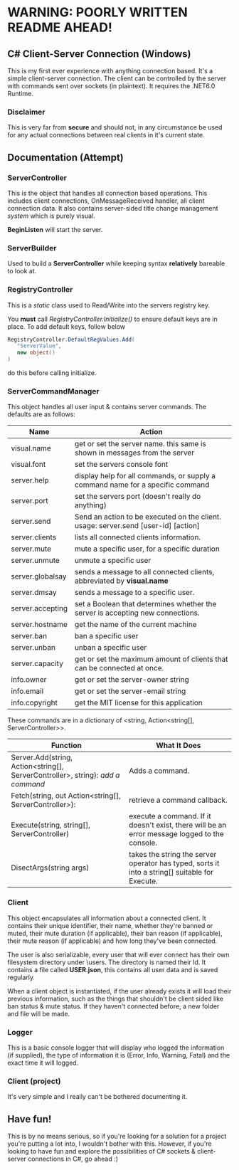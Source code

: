 # WARNING: POORLY WRITTEN README AHEAD!

## C# Client-Server Connection (Windows)

This is my first ever experience with anything connection based. It's a simple client-server connection. The client can be controlled by the server with commands sent over sockets (in plaintext). It requires the .NET6.0 Runtime. 

### Disclaimer
This is very far from **secure** and should not, in any circumstance be used for any actual connections between real clients in it's current state.

## Documentation (Attempt)

### ServerController
This is the object that handles all connection based operations. This includes client connections, OnMessageReceived handler, all client connection data. It also contains server-sided title change management *system* which is purely visual. 

**BeginListen** will start the server.

### ServerBuilder
Used to build a **ServerController** while keeping syntax **relatively** bareable to look at.

### RegistryController
This is a *static* class used to Read/Write into the servers registry key. 

You **must** call *RegistryController.Initialize()* to ensure default keys are in place. To add default keys, follow below

```cs
RegistryController.DefaultRegValues.Add(
   "ServerValue",
   new object()
)
```
do this before calling initialize.

### ServerCommandManager
This object handles all user input & contains server commands. The defaults are as follows:

| Name | Action |
|--|--|
| visual.name | get or set the server name. this same is shown in messages from the server |
| visual.font | set the servers console font |
| server.help | display help for all commands, or supply a command name for a specific command |
| server.port | set the servers port (doesn't really do anything)
| server.send | Send an action to be executed on the client. usage: server.send [user-id] [action] 
| server.clients | lists all connected clients information. |
| server.mute | mute a specific user, for a specific duration |
| server.unmute | unmute a specific user |
| server.globalsay | sends a message to all connected clients, abbreviated by **visual.name** |
| server.dmsay | sends a message to a specific user. |
| server.accepting | set a Boolean that determines whether the server is accepting new connections. |
| server.hostname | get the name of the current machine |
| server.ban | ban a specific user |
| server.unban | unban a specific user |
| server.capacity | get or set the maximum amount of clients that can be connected at once. |
| info.owner | get or set the server-owner string |
| info.email | get or set the server-email string |
| info.copyright | get the MIT license for this application |

These commands are in a dictionary of <string, Action<string[], ServerController>>. 

| Function | What It Does |
|--|--|
| Server.Add(string, Action<string[], ServerController>, string): *add a command* | Adds a command. |
| Fetch(string, out Action<string[], ServerController>): | retrieve a command callback. |
| Execute(string, string[], ServerController) | execute a command. If it doesn't exist, there will be an error message logged to the console.
| DisectArgs(string args) | takes the string the server operator has typed, sorts it into a string[] suitable for Execute.

### Client
This object encapsulates all information about a connected client. It contains their unique identifier, their name, whether they're banned or muted, their mute duration (if applicable), their ban reason (if applicable), their mute reason (if applicable) and how long they've been connected.

The user is also serializable, every user that will ever connect has their own filesystem directory under \\users. The directory is named their Id. It contains a file called **USER.json**, this contains all user data and is saved regularly. 

When a client object is instantiated, if the user already exists it will load their previous information, such as the things that shouldn't be client sided like ban status & mute status. If they haven't connected before, a new folder and file will be made.

### Logger
This is a basic console logger that will display who logged the information (if supplied), the type of information it is (Error, Info, Warning, Fatal) and the exact time it will logged.

### Client (project)
It's very simple and I really can't be bothered documenting it. 

## Have fun!
This is by no means serious, so if you're looking for a solution for a project you're putting a lot into, I wouldn't bother with this. However, if you're looking to have fun and explore the possibilities of C# sockets & client-server connections in C#, go ahead :)
